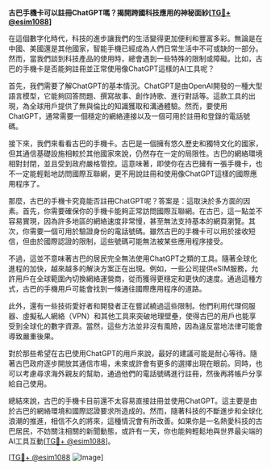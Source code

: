 **古巴手機卡可以註冊ChatGPT嗎？揭開跨國科技應用的神秘面紗[[TG💪+ @esim1088](https://t.me/s/esim1088)]**

在這個數字化時代，科技的進步讓我們的生活變得更加便利和豐富多彩。無論是在中國、美國還是其他國家，智能手機已經成為人們日常生活中不可或缺的一部分。然而，當我們談到科技產品的使用時，總會遇到一些特殊的限制或障礙。比如，古巴的手機卡是否能夠註冊並正常使用像ChatGPT這樣的AI工具呢？

首先，我們需要了解ChatGPT的基本情況。ChatGPT是由OpenAI開發的一種大型語言模型，它能夠回答問題、撰寫故事、創作詩歌、進行對話等。這款工具的出現，為全球用戶提供了無與倫比的知識獲取和溝通體驗。然而，要使用ChatGPT，通常需要一個穩定的網絡連接以及一個可用於註冊和登錄的電話號碼。

接下來，我們來看看古巴的手機卡。古巴是一個擁有悠久歷史和獨特文化的國家，但其通信基礎設施相較於其他國家來說，仍然存在一定的局限性。古巴的網絡環境相對封閉，並且受到政府嚴格管控。這意味著，即使你在古巴擁有一張手機卡，也不一定能輕鬆地訪問國際互聯網，更不用說註冊和使用像ChatGPT這樣的國際應用程序了。

那麼，古巴的手機卡究竟能否註冊ChatGPT呢？答案是：這取決於多方面的因素。首先，你需要確保你的手機卡能夠正常訪問國際互聯網。在古巴，這一點並不容易實現，因為許多地區的網絡速度非常慢，甚至無法支持基本的網頁瀏覽。其次，你需要一個可用於驗證身份的電話號碼。雖然古巴的手機卡可以用於接收短信，但由於國際認證的限制，這些號碼可能無法被某些應用程序接受。

不過，這並不意味著古巴的居民完全無法使用ChatGPT之類的工具。隨著全球化進程的加快，越來越多的解決方案正在出現。例如，一些公司提供eSIM服務，允許用戶在全球範圍內切換網絡運營商，從而獲得更穩定和更快的速度。通過這種方式，古巴的手機用戶可能會找到一條通往國際應用程序的道路。

此外，還有一些技術愛好者和開發者正在嘗試繞過這些限制。他們利用代理伺服器、虛擬私人網絡（VPN）和其他工具來突破地理壁壘，使得古巴的用戶也能享受到全球化的數字資源。當然，這些方法並非沒有風險，因為違反當地法律可能會導致嚴重後果。

對於那些希望在古巴使用ChatGPT的用戶來說，最好的建議可能是耐心等待。隨著古巴政府逐步開放其通信市場，未來或許會有更多的選擇出現在眼前。同時，也可以考慮尋求海外親友的幫助，通過他們的電話號碼進行註冊，然後再將帳戶分享給自己使用。

總結來說，古巴的手機卡目前還不太容易直接註冊並使用ChatGPT。這主要是由於古巴的網絡環境和國際認證要求所造成的。然而，隨著科技的不斷進步和全球化浪潮的推進，相信不久的將來，這種情況會有所改善。如果你是一名熱愛科技的古巴居民，不妨關注相關的新聞動態，或許有一天，你也能夠輕鬆地與世界最尖端的AI工具互動[[TG💪+ @esim1088](https://t.me/s/esim1088)]。

[[TG💪+ @esim1088](https://t.me/s/esim1088) ![Image](https://i.postimg.cc/4NQfJmqS/Snipaste-2025-05-13-00-14-12.png)]